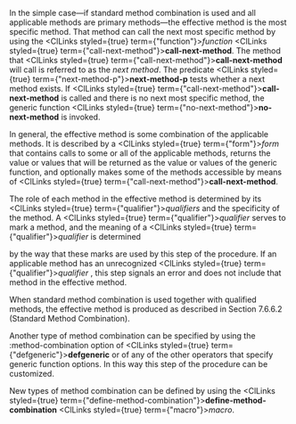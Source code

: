  



In the simple case—if standard method combination is used and all applicable methods are primary methods—the effective method is the most specific method. That method can call the next most specific method by using the <ClLinks styled={true} term={"function"}><i>function</i></ClLinks> <ClLinks styled={true} term={"call-next-method"}><b>call-next-method</b></ClLinks>. The method that <ClLinks styled={true} term={"call-next-method"}><b>call-next-method</b></ClLinks> will call is referred to as the *next method*. The predicate <ClLinks styled={true} term={"next-method-p"}><b>next-method-p</b></ClLinks> tests whether a next method exists. If <ClLinks styled={true} term={"call-next-method"}><b>call-next-method</b></ClLinks> is called and there is no next most specific method, the generic function <ClLinks styled={true} term={"no-next-method"}><b>no-next-method</b></ClLinks> is invoked. 



In general, the effective method is some combination of the applicable methods. It is described by a <ClLinks styled={true} term={"form"}><i>form</i></ClLinks> that contains calls to some or all of the applicable methods, returns the value or values that will be returned as the value or values of the generic function, and optionally makes some of the methods accessible by means of <ClLinks styled={true} term={"call-next-method"}><b>call-next-method</b></ClLinks>. 



The role of each method in the effective method is determined by its <ClLinks styled={true} term={"qualifier"}><i>qualifiers</i></ClLinks> and the specificity of the method. A <ClLinks styled={true} term={"qualifier"}><i>qualifier</i></ClLinks> serves to mark a method, and the meaning of a <ClLinks styled={true} term={"qualifier"}><i>qualifier</i></ClLinks> is determined 







 



 



by the way that these marks are used by this step of the procedure. If an applicable method has an unrecognized <ClLinks styled={true} term={"qualifier"}><i>qualifier</i></ClLinks> , this step signals an error and does not include that method in the effective method. 



When standard method combination is used together with qualified methods, the effective method is produced as described in Section 7.6.6.2 (Standard Method Combination). 



Another type of method combination can be specified by using the :method-combination option of <ClLinks styled={true} term={"defgeneric"}><b>defgeneric</b></ClLinks> or of any of the other operators that specify generic function options. In this way this step of the procedure can be customized. 



New types of method combination can be defined by using the <ClLinks styled={true} term={"define-method-combination"}><b>define-method-combination</b></ClLinks> <ClLinks styled={true} term={"macro"}><i>macro</i></ClLinks>. 



